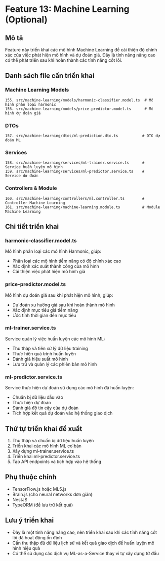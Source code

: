 # Feature 13: Machine Learning (Optional)

## Mô tả
Feature này triển khai các mô hình Machine Learning để cải thiện độ chính xác của việc phát hiện mô hình và dự đoán giá. Đây là tính năng nâng cao có thể phát triển sau khi hoàn thành các tính năng cốt lõi.

## Danh sách file cần triển khai

### Machine Learning Models
```
155. src/machine-learning/models/harmonic-classifier.model.ts  # Mô hình phân loại harmonic
156. src/machine-learning/models/price-predictor.model.ts      # Mô hình dự đoán giá
```

### DTOs
```
157. src/machine-learning/dtos/ml-prediction.dto.ts           # DTO dự đoán ML
```

### Services
```
158. src/machine-learning/services/ml-trainer.service.ts      # Service huấn luyện mô hình
159. src/machine-learning/services/ml-predictor.service.ts    # Service dự đoán
```

### Controllers & Module
```
160. src/machine-learning/controllers/ml.controller.ts        # Controller Machine Learning
161. src/machine-learning/machine-learning.module.ts          # Module Machine Learning
```

## Chi tiết triển khai

### harmonic-classifier.model.ts
Mô hình phân loại các mô hình Harmonic, giúp:
- Phân loại các mô hình tiềm năng có độ chính xác cao
- Xác định xác suất thành công của mô hình
- Cải thiện việc phát hiện mô hình giả

### price-predictor.model.ts
Mô hình dự đoán giá sau khi phát hiện mô hình, giúp:
- Dự đoán xu hướng giá sau khi hoàn thành mô hình
- Xác định mục tiêu giá tiềm năng
- Ước tính thời gian đến mục tiêu

### ml-trainer.service.ts
Service quản lý việc huấn luyện các mô hình ML:
- Thu thập và tiền xử lý dữ liệu training
- Thực hiện quá trình huấn luyện
- Đánh giá hiệu suất mô hình
- Lưu trữ và quản lý các phiên bản mô hình

### ml-predictor.service.ts
Service thực hiện dự đoán sử dụng các mô hình đã huấn luyện:
- Chuẩn bị dữ liệu đầu vào
- Thực hiện dự đoán
- Đánh giá độ tin cậy của dự đoán
- Tích hợp kết quả dự đoán vào hệ thống giao dịch

## Thứ tự triển khai đề xuất

1. Thu thập và chuẩn bị dữ liệu huấn luyện
2. Triển khai các mô hình ML cơ bản
3. Xây dựng ml-trainer.service.ts
4. Triển khai ml-predictor.service.ts
5. Tạo API endpoints và tích hợp vào hệ thống

## Phụ thuộc chính

- TensorFlow.js hoặc ML5.js
- Brain.js (cho neural networks đơn giản)
- NestJS
- TypeORM (để lưu trữ kết quả)

## Lưu ý triển khai

- Đây là một tính năng nâng cao, nên triển khai sau khi các tính năng cốt lõi đã hoạt động ổn định
- Cần thu thập đủ dữ liệu lịch sử và kết quả giao dịch để huấn luyện mô hình hiệu quả
- Có thể sử dụng các dịch vụ ML-as-a-Service thay vì tự xây dựng từ đầu